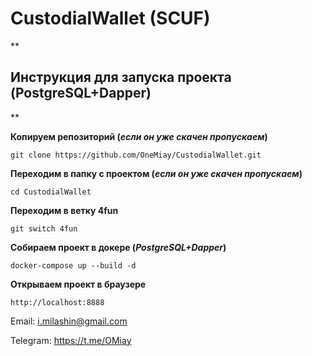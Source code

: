 ﻿
# CustodialWallet (SCUF)

**

  

## Инструкция для запуска проекта (PostgreSQL+Dapper)
**

  

**Копируем репозиторий (*если он уже скачен пропускаем*)**

    git clone https://github.com/OneMiay/CustodialWallet.git

**Переходим в папку с проектом (*если он уже скачен пропускаем*)**

    cd CustodialWallet

**Переходим в ветку 4fun**

    git switch 4fun


**Собираем проект в докере (*PostgreSQL+Dapper*)**

    docker-compose up --build -d

**Открываем проект в браузере**

    http://localhost:8888


Email: i.milashin@gmail.com

Telegram: https://t.me/OMiay
